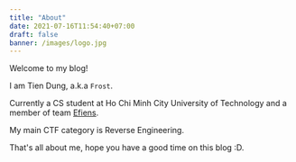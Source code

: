 ```yaml
---
title: "About"
date: 2021-07-16T11:54:40+07:00
draft: false
banner: /images/logo.jpg
---
```


Welcome to my blog!

I am Tien Dung, a.k.a `Frost`.

Currently a CS student at Ho Chi Minh City University of Technology and a member of team [Efiens](https://blog.efiens.com/team/).

My main CTF category is Reverse Engineering.

That's all about me, hope you have a good time on this blog :D.

